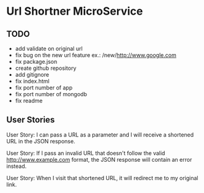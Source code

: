 # Url Shortner MicroService

## TODO
* add validate on original url
* fix bug on the new url feature ex.: /new/http://www.google.com 
* fix package.json
* create github repository
* add gitignore
* fix index.html
* fix port number of app
* fix port number of mongodb
* fix readme

## User Stories

User Story: I can pass a URL as a parameter and I will receive a shortened URL in the JSON response.

User Story: If I pass an invalid URL that doesn't follow the valid http://www.example.com format, the JSON response will contain an error instead.

User Story: When I visit that shortened URL, it will redirect me to my original link.
